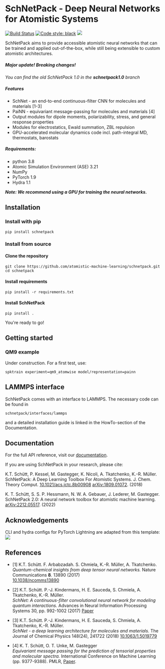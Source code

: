 # SchNetPack - Deep Neural Networks for Atomistic Systems
[![Build Status](https://travis-ci.com/atomistic-machine-learning/schnetpack.svg?branch=master)](https://travis-ci.com/atomistic-machine-learning/schnetpack)
[![Code style: black](https://img.shields.io/badge/code%20style-black-000000.svg)](https://github.com/python/black)
[![](https://shields.io/badge/-Lightning--Hydra--Template-017F2F?style=flat&logo=github&labelColor=303030)](https://github.com/hobogalaxy/lightning-hydra-template)



SchNetPack aims to provide accessible atomistic neural networks
that can be trained and applied out-of-the-box, while still being
extensible to custom atomistic architectures. 

##### *Major update! Breaking changes!*
*You can find the old SchNetPack 1.0 in the **schnetpack1.0** branch*

##### Features

- SchNet - an end-to-end continuous-filter CNN for molecules and materials [1-3]
- PaiNN - equivariant message-passing for molecules and materials [4]
- Output modules for dipole moments, polarizability, stress, and general response properties
- Modules for electrostatics, Ewald summation, ZBL repulsion
- GPU-accelerated molecular dynamics code incl. path-integral MD, thermostats, barostats

##### Requirements:
- python 3.8
- Atomic Simulation Environment (ASE) 3.21
- NumPy
- PyTorch 1.9
- Hydra 1.1

_**Note: We recommend using a GPU for training the neural networks.**_

## Installation

### Install with pip

```
pip install schnetpack
```

### Install from source

#### Clone the repository

```
git clone https://github.com/atomistic-machine-learning/schnetpack.git
cd schnetpack
```

#### Install requirements

```
pip install -r requirements.txt
```

#### Install SchNetPack

```
pip install .
```

You're ready to go!

## Getting started
 

### QM9 example

Under construction. For a first test, use:

```
spktrain experiment=qm9_atomwise model/representation=painn
```

## LAMMPS interface

SchNetPack comes with an interface to LAMMPS. The necessary code can be found in 
```
schnetpack/interfaces/lammps
```
and a detailed installation guide is linked in the HowTo-section of the Documentation.

## Documentation

For the full API reference, visit our [documentation](https://schnetpack.readthedocs.io).

If you are using SchNetPack in your research, please cite:

K.T. Schütt, P. Kessel, M. Gastegger, K. Nicoli, A. Tkatchenko, K.-R. Müller.
SchNetPack: A Deep Learning Toolbox For Atomistic Systems.
J. Chem. Theory Comput.
[10.1021/acs.jctc.8b00908](http://dx.doi.org/10.1021/acs.jctc.8b00908)
[arXiv:1809.01072](https://arxiv.org/abs/1809.01072). (2018)

K. T. Schütt, S. S. P. Hessmann, N. W. A. Gebauer, J. Lederer, M. Gastegger.
SchNetPack 2.0: A neural network toolbox for atomistic machine learning.
[arXiv:2212.05517](https://arxiv.org/abs/2212.05517). (2022)


## Acknowledgements

CLI and hydra configs for PyTorch Lightning are adapted from this template: [![](https://shields.io/badge/-Lightning--Hydra--Template-017F2F?style=flat&logo=github&labelColor=303030)](https://github.com/hobogalaxy/lightning-hydra-template)


## References

* [1] K.T. Schütt. F. Arbabzadah. S. Chmiela, K.-R. Müller, A. Tkatchenko.  
*Quantum-chemical insights from deep tensor neural networks.*
Nature Communications **8**. 13890 (2017)   
[10.1038/ncomms13890](http://dx.doi.org/10.1038/ncomms13890)

* [2] K.T. Schütt. P.-J. Kindermans, H. E. Sauceda, S. Chmiela, A. Tkatchenko, K.-R. Müller.  
*SchNet: A continuous-filter convolutional neural network for modeling quantum interactions.*
Advances in Neural Information Processing Systems 30, pp. 992-1002 (2017) [Paper](http://papers.nips.cc/paper/6700-schnet-a-continuous-filter-convolutional-neural-network-for-modeling-quantum-interactions)

* [3] K.T. Schütt. P.-J. Kindermans, H. E. Sauceda, S. Chmiela, A. Tkatchenko, K.-R. Müller.  
*SchNet - a deep learning architecture for molecules and materials.* 
The Journal of Chemical Physics 148(24), 241722 (2018) [10.1063/1.5019779](https://doi.org/10.1063/1.5019779)

* [4] K. T. Schütt, O. T. Unke, M. Gastegger  
*Equivariant message passing for the prediction of tensorial properties and molecular spectra.* 
International Conference on Machine Learning (pp. 9377-9388). PMLR, [Paper](https://proceedings.mlr.press/v139/schutt21a.html).
